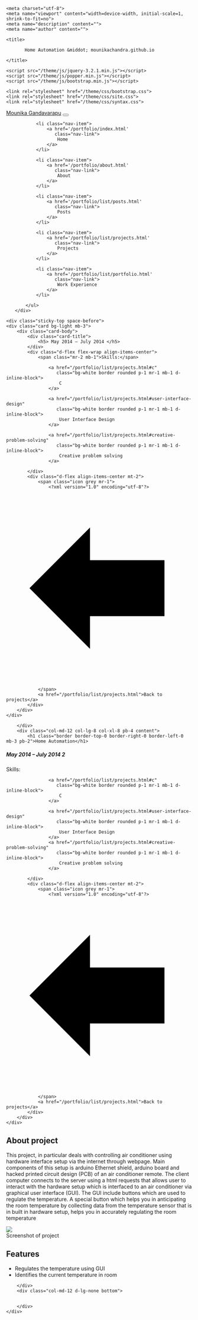 <!DOCTYPE html>
<html lang="en">

<head>

    <meta charset="utf-8">
    <meta name="viewport" content="width=device-width, initial-scale=1, shrink-to-fit=no">
    <meta name="description" content="">
    <meta name="author" content="">

    <title>
        
           Home Automation &middot; mounikachandra.github.io
        
    </title>

    <script src="/theme/js/jquery-3.2.1.min.js"></script>
    <script src="/theme/js/popper.min.js"></script>
    <script src="/theme/js/bootstrap.min.js"></script>

    <link rel="stylesheet" href="/theme/css/bootstrap.css">
    <link rel="stylesheet" href="/theme/css/site.css">
    <link rel="stylesheet" href="/theme/css/syntax.css">

</head>


<body>

<nav class="navbar navbar-expand-lg navbar-dark bg-dark fixed-top justify-content-between">
    <a class="navbar-brand font-weight-bold" href="/portfolio/index.html">Mounika Gandavarapu</a>
    <button class="navbar-toggler collapsed" type="button" data-toggle="collapse" data-target="#navbarContent" >
        <span class="navbar-toggler-icon"></span>
    </button>
    <div class="collapse navbar-collapse" id="navbarContent">
        <ul class="navbar-nav ml-auto">
        
            <li class="nav-item">
                <a href='/portfolio/index.html'
                   class="nav-link">
                    Home
                </a>
            </li>
        
            <li class="nav-item">
                <a href='/portfolio/about.html'
                   class="nav-link">
                    About
                </a>
            </li>
        
            <li class="nav-item">
                <a href='/portfolio/list/posts.html'
                   class="nav-link">
                    Posts
                </a>
            </li>
        
            <li class="nav-item">
                <a href='/portfolio/list/projects.html'
                   class="nav-link">
                    Projects
                </a>
            </li>
        
            <li class="nav-item">
                <a href='/portfolio/list/portfolio.html'
                   class="nav-link">
                    Work Experience
                </a>
            </li>
        
        </ul>
    </div>
</nav>





<div class="container site-container" id="top">
    <div class="row">
        <div class="d-none d-lg-block col-lg-4 col-xl-4 side">
           


    <div class="sticky-top space-before">
    <div class="card bg-light mb-3">
        <div class="card-body">
            <div class="card-title">
                <h5> May 2014 – July 2014 </h5>
            </div>
            <div class="d-flex flex-wrap align-items-center">
                <span class="mr-2 mb-1">Skills:</span>
                
                    <a href="/portfolio/list/projects.html#c"
                       class="bg-white border rounded p-1 mr-1 mb-1 d-inline-block">
                        C
                    </a>
                
                    <a href="/portfolio/list/projects.html#user-interface-design"
                       class="bg-white border rounded p-1 mr-1 mb-1 d-inline-block">
                        User Interface Design
                    </a>
                
                    <a href="/portfolio/list/projects.html#creative-problem-solving"
                       class="bg-white border rounded p-1 mr-1 mb-1 d-inline-block">
                        Creative problem solving
                    </a>
                
            </div>
            <div class="d-flex align-items-center mt-2">
                <span class="icon grey mr-1">
                    <?xml version="1.0" encoding="utf-8"?>
<!-- Generator: Adobe Illustrator 18.1.1, SVG Export Plug-In . SVG Version: 6.00 Build 0)  -->

<svg version="1.1" id="Arrow_left" xmlns="http://www.w3.org/2000/svg" xmlns:xlink="http://www.w3.org/1999/xlink" x="0px" y="0px"
	 viewBox="0 0 20 20" enable-background="new 0 0 20 20" xml:space="preserve">
<path d="M2.5,10L9,3.5V7h8v6H9v3.5L2.5,10z"/>
</svg>

                </span>
                <a href="/portfolio/list/projects.html">Back to projects</a>
            </div>
        </div>
    </div>
</div>



        </div>
        <div class="col-md-12 col-lg-8 col-xl-8 pb-4 content">
            <h1 class="border border-top-0 border-right-0 border-left-0 mb-3 pb-2">Home Automation</h1>

<div class="d-md-block d-lg-none">
    <div class="sticky-top space-before">
    <div class="card bg-light mb-3">
        <div class="card-body">
            <div class="card-title">
                <h5>May 2014 – July 2014 2</h5>
            </div>
            <div class="d-flex flex-wrap align-items-center">
                <span class="mr-2 mb-1">Skills:</span>
                
                    <a href="/portfolio/list/projects.html#c"
                       class="bg-white border rounded p-1 mr-1 mb-1 d-inline-block">
                        C
                    </a>
                
                    <a href="/portfolio/list/projects.html#user-interface-design"
                       class="bg-white border rounded p-1 mr-1 mb-1 d-inline-block">
                        User Interface Design
                    </a>
                    <a href="/portfolio/list/projects.html#creative-problem-solving"
                       class="bg-white border rounded p-1 mr-1 mb-1 d-inline-block">
                        Creative problem solving
                    </a>
                
            </div>
            <div class="d-flex align-items-center mt-2">
                <span class="icon grey mr-1">
                    <?xml version="1.0" encoding="utf-8"?>
<!-- Generator: Adobe Illustrator 18.1.1, SVG Export Plug-In . SVG Version: 6.00 Build 0)  -->

<svg version="1.1" id="Arrow_left" xmlns="http://www.w3.org/2000/svg" xmlns:xlink="http://www.w3.org/1999/xlink" x="0px" y="0px"
	 viewBox="0 0 20 20" enable-background="new 0 0 20 20" xml:space="preserve">
<path d="M2.5,10L9,3.5V7h8v6H9v3.5L2.5,10z"/>
</svg>

                </span>
                <a href="/portfolio/list/projects.html">Back to projects</a>
            </div>
        </div>
    </div>
</div>
</div>

<h2 id="about-drdo">About project</h2>

<p>This project, in particular deals with controlling air conditioner using hardware interface setup via the internet through webpage. Main components of this setup is arduino Ethernet shield, arduino board and hacked printed circuit design (PCB) of an air conditioner remote.
The client computer connects to the server using a html requests that allows user to interact with the hardware setup which is interfaced to an air conditioner via graphical user interface (GUI). The GUI include buttons which are used to regulate the temperature.
A special button which helps you in anticipating the room temperature by collecting data from the temperature sensor that is in built in hardware setup, helps you in accurately regulating the room temperature</p>

<div class="card mb-3">
    <img class="card-img-top" src="/theme/img/homeautomation.jpg" />
    <div class="card-body bg-light">
        <div class="card-text">Screenshot of project</div>
    </div>
</div>
<h2 id="my-role">Features</h2>

<ul>
  <li>Regulates the temperature using GUI</li>
  <li>Identifies the current temperature in room</li>
</ul>



        </div>
        <div class="col-md-12 d-lg-none bottom">
            

        </div>
    </div>
</div>

<script type="text/javascript">
/*!
 * IE10 viewport hack for Surface/desktop Windows 8 bug
 * Copyright 2014-2017 The Bootstrap Authors
 * Copyright 2014-2017 Twitter, Inc.
 * Licensed under MIT (https://github.com/twbs/bootstrap/blob/master/LICENSE)
 */

// See the Getting Started docs for more information:
// https://getbootstrap.com/getting-started/#support-ie10-width

(function () {
    'use strict'

    if (navigator.userAgent.match(/IEMobile\/10\.0/)) {
        var msViewportStyle = document.createElement('style')
        msViewportStyle.appendChild(
            document.createTextNode(
                '@-ms-viewport{width:auto!important}'
            )
        )
        document.head.appendChild(msViewportStyle)
    }
}())
</script>

</body>

</html>


